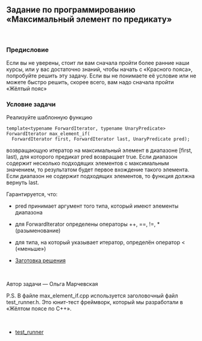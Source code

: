 Задание по программированию<br>«Максимальный элемент по предикату»
------------------------------------------------------------------

 

### Предисловие

Если вы не уверены, стоит ли вам сначала пройти более ранние наши курсы, или у
вас достаточно знаний, чтобы начать с «Красного пояса», попробуйте решить эту
задачу. Если вы не понимаете её условие или не можете быстро решить, скорее
всего, вам надо сначала пройти «Жёлтый пояс»

### Условие задачи

Реализуйте шаблонную функцию 

~~~~~~~~~~~~~~~~~~~~~~~~~~~~~~~~~~~~~~~~~~~~~~~~~~~~~~~~~~~~~~~~~~~~~~~~~~~~~~~~
template<typename ForwardIterator, typename UnaryPredicate>
ForwardIterator max_element_if(
  ForwardIterator first, ForwardIterator last, UnaryPredicate pred);
~~~~~~~~~~~~~~~~~~~~~~~~~~~~~~~~~~~~~~~~~~~~~~~~~~~~~~~~~~~~~~~~~~~~~~~~~~~~~~~~

возвращающую итератор на максимальный элемент в диапазоне [first, last), для
которого предикат pred возвращает true. Если диапазон содержит несколько
подходящих элементов с максимальным значением, то результатом будет первое
вхождение такого элемента. Если диапазон не содержит подходящих элементов, то
функция должна вернуть last. 

Гарантируется, что:

-   pred принимает аргумент того типа, который имеют элементы диапазона

-   для ForwardIterator определены операторы ++, ==, !=, \* (разыменование)

-   для типа, на который указывает итератор, определён оператор \< («меньше»)

-   [Заготовка
    решения](https://stepik.org/media/attachments/lesson/285346/gSxaPneVEei8FQ6TnIKJEA_81aa6360779511e8a6e9110b203f47d1_max_element_if.cpp)

 

Автор задачи — Ольга Марчевская

P.S. В файле max_element_if.cpp используется заголовочный файл test_runner.h.
Это юнит-тест фреймворк, который мы разработали в «Жёлтом поясе по C++». 

 

-   [test_runner](https://stepik.org/media/attachments/lesson/285346/XN7SE3VQEeiMwApe4i-fLg_5d0dd060755011e8ae137556d6d83af9_test_runner.h)
